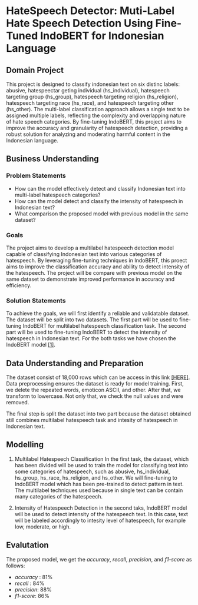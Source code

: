 # HateSpeech Detector: Muti-Label Hate Speech Detection Using Fine-Tuned IndoBERT for Indonesian Language

## Domain Project
This project is designed to classify indonesian text on six distinc labels: abusive, hatespeectar geting individual (hs_individual), hatespeech targeting group (hs_group), hatespeech targeting religion (hs_religion), hatespeech targeting race (hs_race), and hatespeech targeting other (hs_other). The multi-label classification approach allows a single text to be assigned multiple labels, reflecting the complexity and overlapping nature of hate speech categories. By fine-tuning IndoBERT, this project aims to improve the accuracy and granularity of hatespeech detection, providing a robust solution for analyzing and moderating harmful content in the Indonesian language. 

## Business Understanding
### Problem Statements
- How can the model effectively detect and classify Indonesian text into multi-label hatespeech categories?
- How can the model detect and classify the intensity of hatespeech in Indonesian text?
- What comparison the proposed model with previous model in the same dataset?

### Goals
The project aims to develop a multilabel hatespeech detection model capable of classifying Indonesian text into various categories of hatespeech. By leveraging fine-tuning techniques in IndoBERT, this proect aims to improve the classification accuracy and ability to detect intensity of the hatespeech. The project will be compare with previous model on the same dataset to demonstrate improved performance in accuracy and efficiency.

### Solution Statements
To achieve the goals, we will first identify a reliable and validatable dataset. The dataset will be split into two datasets. The first part will be used to fine-tuning IndoBERT for multilabel hatespeech classification task. The second part will be used to fine-tuning IndoBERT to detect the intensity of hatespeech in Indonesian text. For the both tasks we have chosen the IndoBERT model [[1]](https://huggingface.co/indobenchmark/indobert-base-p1).

## Data Understanding and Preparation
The dataset consist of 18,000 rows which can be access in this link [[HERE]](https://huggingface.co/datasets/keelezibel/hate-speech-indo). Data preprocessing ensures the dataset is ready for model training. First, we delete the repeated words, emoticon ASCII, and other. After that, we transform to lowercase. Not only that, we check the null values and were removed.

The final step is split the dataset into two part because the dataset obtained still combines multilabel hatespeech task and intesity of hatespeech in Indonesian text.

## Modelling

1. Multilabel Hatespeech Classification
In the first task, the dataset, which has been divided will be used to train the model for classifying text into some categories of hatespeech, such as abusive, hs_individual, hs_group, hs_race, hs_religion, and hs_other. We will fine-tuning to IndoBERT model which has been pre-trained to detect pattern in text. The multilabel techniques used because in single text can be contain many categories of the hatespeech.

2. Intensity of Hatespeech Detection
in the second taks, IndoBERT model will be used to detect intensity of the hatespeech text. In this case, text will be labeled accordingly to intesity level of hatespeech, for example low, moderate, or high.


## Evalutation
The proposed model, we get the _accuracy_, _recall_, _precision_, and _f1-score_ as follows:
- _accuracy_ : 81%
- _recall_ : 84%
- _precision_: 88%
- _f1-score_: 86%